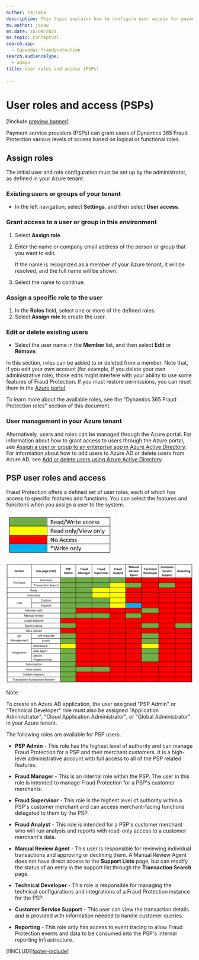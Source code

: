 ```yaml
---
author: tajimha
description: This topic explains how to configure user access for payment service provider (PSP) roles in Dynamics 365 Fraud Protection.
ms.author: josaw
ms.date: 10/04/2021
ms.topic: conceptual
search.app: 
  - Capaedac-fraudprotection
search.audienceType:
  - admin
title: User roles and access (PSPs)

---
```



# User roles and access (PSPs)
[!include [preview banner](includes/preview-banner.md)]

Payment service providers (PSPs) can grant users of Dynamics 365 Fraud Protection various levels of access based on logical or functional roles.

## Assign roles 

The initial user and role configuration must be set up by the administrator, as defined in your Azure tenant. 

### Existing users or groups of your tenant

- In the left navigation, select **Settings**, and then select **User access**. 

### Grant access to a user or group in this environment
1. Select **Assign role**. 
1. Enter the name or company email address of the person or group that you want to edit. 

    If the name is recognized as a member of your Azure tenant, it will be resolved, and the full name will be shown. 

1. Select the name to continue. 

### Assign a specific role to the user
1. In the **Roles** field, select one or more of the defined roles. 
1. Select **Assign role** to create the user. 

### Edit or delete existing users
- Select the user name in the **Member** list, and then select **Edit** or **Remove**. 

In this section, roles can be added to or deleted from a member. Note that, if you edit your own account (for example, if you delete your own administrative role), those edits might interfere with your ability to use some features of Fraud Protection. If you must restore permissions, you can reset them in the [Azure portal](https://portal.azure.com/#home). 

To learn more about the available roles, see the "Dynamics 365 Fraud Protection roles" section of this document. 

### User management in your Azure tenant 

Alternatively, users and roles can be managed through the Azure portal. For information about how to grant access to users through the Azure portal, see [Assign a user or group to an enterprise app in Azure Active Directory](/azure/active-directory/manage-apps/assign-user-or-group-access-portal). For information about how to add users to Azure AD or delete users from Azure AD, see [Add or delete users using Azure Active Directory](/azure/active-directory/fundamentals/add-users-azure-active-directory). 

## PSP user roles and access 

Fraud Protection offers a defined set of user roles, each of which has access to specific features and functions. You can select the features and funcitons when you assign a user to the system. 

![User Access Key](media/psp/user-access-key.png)

![User Access Table](media/psp/user-access-table.png)

>[!NOTE]
>To create an Azure AD application, the user assigned "PSP Admin" or "Technical Developer" role must also be assigned "Application Administrator", "Cloud Application Administrator", or "Global Administrator" in your Azure tenant.

The following roles are available for PSP users.

- **PSP Admin** - This role has the highest level of authority and can manage Fraud Protection for a PSP and their merchant customers. It is a high-level administrative account with full access to all of the PSP related features. 

- **Fraud Manager** - This is an internal role within the PSP. The user in this role is intended to manage Fraud Protection for a PSP's customer merchants.

- **Fraud Supervisor** - This role is the highest level of authority within a PSP's customer merchant and can access merchant-facing functions delegated to them by the PSP.

- **Fraud Analyst** - This role is intended for a PSP's customer merchant who will run analysis and reports with read-only access to a customer merchant's data.

- **Manual Review Agent** - This user is responsible for reviewing individual transactions and approving or declining them. A Manual Review Agent does not have direct access to the **Support Lists** page, but can modify the status of an entry in the support list through the **Transaction Search** page. 

- **Technical Developer** - This role is responsible for managing the technical configurations and integrations of a Fraud Protection instance for the PSP. 

- **Customer Service Support** - This user can view the transaction details and is provided with information needed to handle customer queries.

- **Reporting** - This role only has access to event tracing to allow Fraud Protection events and data to be consumed into the PSP's internal reporting infrastructure. 

[!INCLUDE[footer-include](includes/footer-banner.md)]
